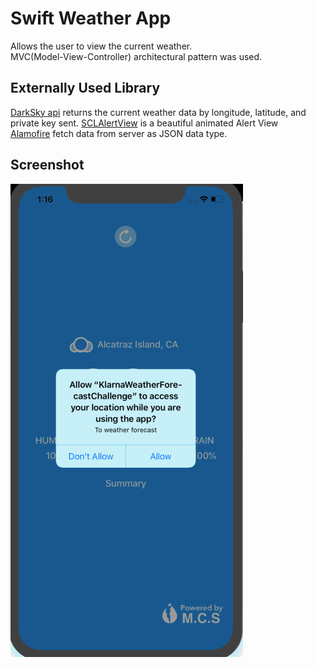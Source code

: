 <h1>Swift Weather App</h1>

Allows the user to view the current weather. </br>
MVC(Model-View-Controller) architectural pattern was used.

<h2>Externally Used Library</h2>
<a href = "https://darksky.net/dev">DarkSky api</A> returns the current weather data by longitude, latitude, and private key sent.
<a href = "https://github.com/vikmeup/SCLAlertView-Swift" >SCLAlertView</a> is a beautiful animated Alert View</br>
<a href = "https://github.com/Alamofire/Alamofire">Alamofire</a> fetch data from server as JSON data type. </br>

<h2>Screenshot</h2>

![alt text](screen.gif)
